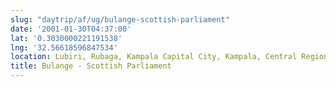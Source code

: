 ```yaml
---
slug: "daytrip/af/ug/bulange-scottish-parliament"
date: '2001-01-30T04:37:00'
lat: '0.3030000221191538'
lng: '32.56618596847534'
location: Lubiri, Rubaga, Kampala Capital City, Kampala, Central Region, Uganda
title: Bulange - Scottish Parliament
---
```



